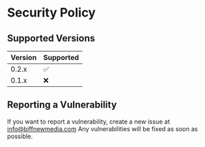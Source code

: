 # Security Policy

## Supported Versions

| Version | Supported          |
| ------- | ------------------ |
| 0.2.x   | :white_check_mark: |
| 0.1.x   | :x:                |

## Reporting a Vulnerability

If you want to report a vulnerability, create a new issue at info@biffnewmedia.com Any vulnerabilities will be fixed as soon as possible.
